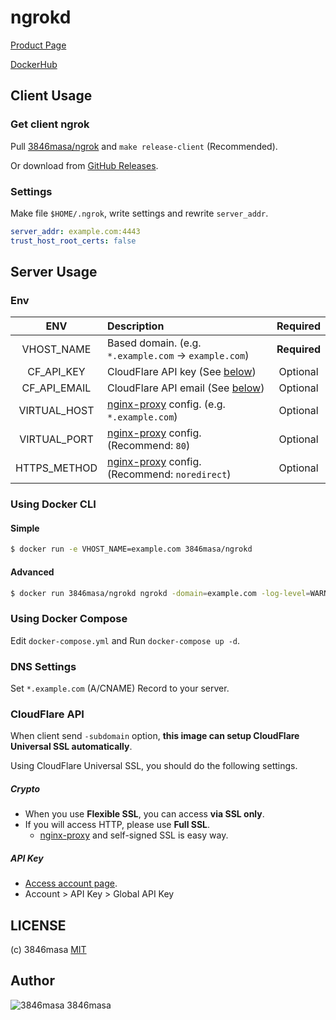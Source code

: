 # ngrokd

[Product Page](https://github.com/inconshreveable/ngrok)

[DockerHub](https://hub.docker.com/r/3846masa/ngrokd/)

## Client Usage
### Get client ngrok
Pull [3846masa/ngrok] and `make release-client` (Recommended).

Or download from [GitHub Releases](https://github.com/3846masa/ngrok/releases).

[3846masa/ngrok]: https://github.com/3846masa/ngrok

### Settings
Make file `$HOME/.ngrok`, write settings and rewrite `server_addr`.
```yaml
server_addr: example.com:4443
trust_host_root_certs: false
```

## Server Usage

### Env
|     ENV      | Description                                           |   Required   |
|:------------:|:------------------------------------------------------|:------------:|
|  VHOST_NAME  | Based domain. (e.g. `*.example.com` -> `example.com`) | **Required** |
|  CF_API_KEY  | CloudFlare API key (See [below][cf-api])              |   Optional   |
| CF_API_EMAIL | CloudFlare API email (See [below][cf-api])            |   Optional   |
| VIRTUAL_HOST | [nginx-proxy] config. (e.g. `*.example.com`)          |   Optional   |
| VIRTUAL_PORT | [nginx-proxy] config. (Recommend: `80`)               |   Optional   |
| HTTPS_METHOD | [nginx-proxy] config. (Recommend: `noredirect`)       |   Optional   |

[nginx-proxy]: https://github.com/jwilder/nginx-proxy
[cf-api]: #cloudflare-api

### Using Docker CLI

#### Simple
```bash
$ docker run -e VHOST_NAME=example.com 3846masa/ngrokd
```

#### Advanced
```bash
$ docker run 3846masa/ngrokd ngrokd -domain=example.com -log-level=WARNING [...opts]
```

### Using Docker Compose
Edit `docker-compose.yml` and Run `docker-compose up -d`.

### DNS Settings
Set `*.example.com` (A/CNAME) Record to your server.

### CloudFlare API
When client send `-subdomain` option, **this image can setup CloudFlare Universal SSL automatically**.

Using CloudFlare Universal SSL, you should do the following settings.

##### Crypto
- When you use **Flexible SSL**, you can access **via SSL only**.
- If you will access HTTP, please use **Full SSL**.
  - [nginx-proxy] and self-signed SSL is easy way.

##### API Key
- [Access account page][cf-account].
- Account > API Key > Global API Key

[cf-account]: https://www.cloudflare.com/a/account

## LICENSE
(c) 3846masa [MIT](./LICENSE)

## Author
![3846masa][3846masa] 3846masa

[3846masa]: http://gravatar.com/avatar/cfeae69aae4f4fc102960f01d35d2d86?s=25
